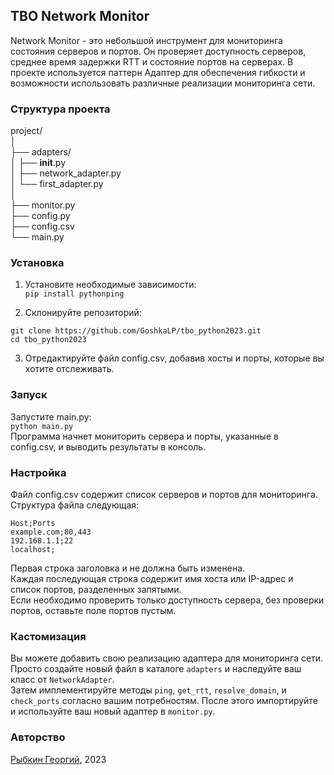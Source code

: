## TBO Network Monitor
Network Monitor - это небольшой инструмент для мониторинга состояния серверов и портов. 
Он проверяет доступность серверов, среднее время задержки RTT и состояние портов на серверах. 
В проекте используется паттерн Адаптер для обеспечения гибкости и возможности использовать различные реализации мониторинга сети.

### Структура проекта
project/  
│  
├── adapters/  
│   ├── __init__.py  
│   ├── network_adapter.py  
│   └── first_adapter.py  
│  
├── monitor.py  
├── config.py  
├── config.csv  
└── main.py  
### Установка
1. Установите необходимые зависимости:  
```pip install pythonping```

2. Склонируйте репозиторий:
```
git clone https://github.com/GoshkaLP/tbo_python2023.git
cd tbo_python2023
```
3. Отредактируйте файл config.csv, добавив хосты и порты, которые вы хотите отслеживать.
### Запуск  
Запустите main.py:  
```python main.py```  
Программа начнет мониторить сервера и порты, указанные в config.csv, и выводить результаты в консоль.

### Настройка
Файл config.csv содержит список серверов и портов для мониторинга.   
Структура файла следующая:
```
Host;Ports
example.com;80,443
192.168.1.1;22
localhost;
```
Первая строка заголовка и не должна быть изменена.  
Каждая последующая строка содержит имя хоста или IP-адрес и список портов, разделенных запятыми.  
Если необходимо проверить только доступность сервера, без проверки портов, оставьте поле портов пустым.  

### Кастомизация
Вы можете добавить свою реализацию адаптера для мониторинга сети. 
Просто создайте новый файл в каталоге `adapters` и наследуйте ваш класс от `NetworkAdapter`.   
Затем имплементируйте методы `ping`, `get_rtt`, `resolve_domain`, и `check_ports` согласно вашим потребностям. 
После этого импортируйте и используйте ваш новый адаптер в `monitor.py`.

### Авторство
[Рыбкин Георгий](https://gmrybkin.com), 2023